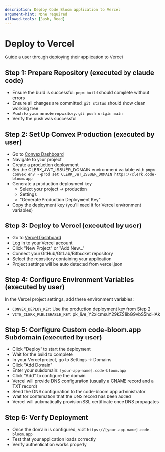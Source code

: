 ```yaml
---
description: Deploy Code Bloom application to Vercel
argument-hint: None required
allowed-tools: [Bash, Read]
---
```


# Deploy to Vercel

Guide a user through deploying their application to Vercel

## Step 1: Prepare Repository (executed by claude code)

- Ensure the build is successful: `pnpm build` should complete without errors
- Ensure all changes are committed: `git status` should show clean working tree
- Push to your remote repository: `git push origin main`
- Verify the push was successful

## Step 2: Set Up Convex Production (executed by user)

- Go to [Convex Dashboard](https://dashboard.convex.dev)
- Navigate to your project
- Create a production deployment
- Set the CLERK_JWT_ISSUER_DOMAIN environment variable with `pnpm convex env --prod set CLERK_JWT_ISSUER_DOMAIN https://clerk.code-bloom.app`
- Generate a production deployment key
  - Select your project -> production
  - Settings
  - "Generate Production Deployment Key"
- Copy the deployment key (you'll need it for Vercel environment variables)

## Step 3: Deploy to Vercel (executed by user)

- Go to [Vercel Dashboard](https://vercel.com/dashboard)
- Log in to your Vercel account
- Click "New Project" or "Add New..."
- Connect your GitHub/GitLab/Bitbucket repository
- Select the repository containing your application
- Project settings will be auto detected from vercel.json

## Step 4: Configure Environment Variables (executed by user)

In the Vercel project settings, add these environment variables:

- `CONVEX_DEPLOY_KEY`: Use the production deployment key from Step 2
- `VITE_CLERK_PUBLISHABLE_KEY`: pk_live_Y2xlcmsuY29kZS1ibG9vbS5hcHAk

## Step 5: Configure Custom code-bloom.app Subdomain (executed by user)

- Click "Deploy" to start the deployment
- Wait for the build to complete
- In your Vercel project, go to Settings → Domains
- Click "Add Domain"
- Enter your subdomain: `[your-app-name].code-bloom.app`
- Click "Add" to configure the domain
- Vercel will provide DNS configuration (usually a CNAME record and a TXT record)
- Send the DNS configuration to the code-bloom.app administrator
- Wait for confirmation that the DNS record has been added
- Vercel will automatically provision SSL certificate once DNS propagates

## Step 6: Verify Deployment

- Once the domain is configured, visit `https://[your-app-name].code-bloom.app`
- Test that your application loads correctly
- Verify authentication works properly

